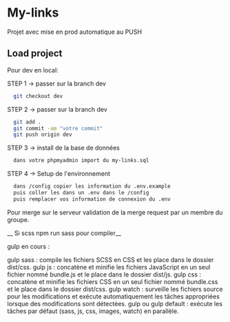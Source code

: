 
# My-links

Projet avec mise en prod automatique au PUSH


## Load project

Pour dev en local:

STEP 1 -> passer sur la branch dev
```bash
  git checkout dev
```

STEP 2 -> passer sur la branch dev

```bash
  git add .
  git commit -am "votre commit"
  git push origin dev
```

STEP 3 -> install de la base de données

```bash
  dans votre phpmyadmin import du my-links.sql
```

STEP 4 -> Setup de l'environnement

```bash
  dans /config copier les information du .env.example
  puis coller les dans un .env dans le /config 
  puis remplacer vos information de connexion du .env
```

Pour merge sur le serveur validation de la merge request par un membre du groupe.

__ Si scss npm run sass pour compiler__

gulp en cours :

gulp sass : compile les fichiers SCSS en CSS et les place dans le dossier dist/css.
gulp js : concatène et minifie les fichiers JavaScript en un seul fichier nommé bundle.js et le place dans le dossier dist/js.
gulp css : concatène et minifie les fichiers CSS en un seul fichier nommé bundle.css et le place dans le dossier dist/css.
gulp watch : surveille les fichiers source pour les modifications et exécute automatiquement les tâches appropriées lorsque des modifications sont détectées.
gulp ou gulp default : exécute les tâches par défaut (sass, js, css, images, watch) en parallèle.